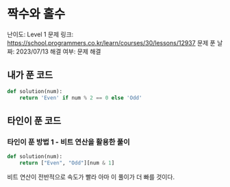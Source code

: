 # 짝수와 홀수

난이도: Level 1
문제 링크: https://school.programmers.co.kr/learn/courses/30/lessons/12937
문제 푼 날짜: 2023/07/13
해결 여부: 문제 해결

## 내가 푼 코드

```python
def solution(num):
    return 'Even' if num % 2 == 0 else 'Odd'
```

## 타인이 푼 코드

### 타인이 푼 방법 1 - 비트 연산을 활용한 풀이

```python
def solution(num):
    return ["Even", "Odd"][num & 1]
```

비트 연산이 전반적으로 속도가 빨라 아마 이 풀이가 더 빠를 것이다.